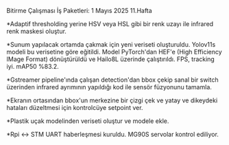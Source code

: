 Bitirme Çalışması İş Paketleri: 1 Mayıs 2025 11.Hafta

*Adaptif thresholding yerine HSV veya HSL gibi bir renk uzayı ile infrared renk maskesi oluştur.

*Sunum yapılacak ortamda çakmak için yeni veriseti oluşturuldu. Yolov11s modeli bu verisetine göre eğitildi. Model PyTorch'dan HEF'e (High Efficiency IMage Format) dönüştürüldü ve Hailo8L üzerinde çalıştırıldı. FPS, tracking iyi. mAP50 %83.2.

*Gstreamer pipeline'ında çalışan detection'dan bbox çekip sanal bir switch üzerinden infrared ayrımının yapıldığı kod ile sensör füzyonunu tamamla.

*Ekranın ortasından bbox'un merkezine bir çizgi çek ve yatay ve dikeydeki hataları düzeltmesi için kontrolcüye setpoint ver.

*Plastik uçak modelinden veriseti oluştur ve modele ekle.

*Rpi <-> STM UART haberleşmesi kuruldu. MG90S servolar kontrol ediliyor.


